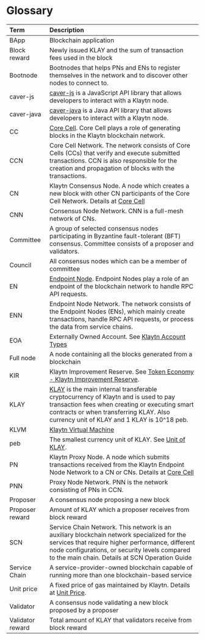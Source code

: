 # Glossary

| Term | Description |
| :--- | :--- |
| BApp | Blockchain application |
| Block reward | Newly issued KLAY and the sum of transaction fees used in the block |
| Bootnode | Bootnodes that helps PNs and ENs to register themselves in the network and to discover other nodes to connect to. |
| caver-js | [caver-js](../bapp/sdk/caver-js/) is a JavaScript API library that allows developers to interact with a Klaytn node. |
| caver-java | [caver-java](../bapp/sdk/caver-java/) is a Java API library that allows developers to interact with a Klaytn node. |
| CC | [Core Cell](../node/core-cell/). Core Cell plays a role of generating blocks in the Klaytn blockchain network. |
| CCN | Core Cell Network. The network consists of Core Cells \(CCs\) that verify and execute submitted transactions.  CCN is also responsible for the creation and propagation of blocks with the transactions. |
| CN | Klaytn Consensus Node. A node which creates a new block with other CN participants of the Core Cell Network. Details at [Core Cell](../node/core-cell/) |
| CNN | Consensus Node Network. CNN is a full-mesh network of CNs. |
| Committee | A group of selected consensus nodes participating in Byzantine fault-tolerant \(BFT\) consensus. Committee consists of a proposer and validators. |
| Council | All consensus nodes which can be a member of committee |
| EN | [Endpoint Node](../node/endpoint-node/). Endpoint Nodes play a role of an endpoint of the blockchain network to handle RPC API requests. |
| ENN | Endpoint Node Network. The network consists of the Endpoint Nodes \(ENs\), which mainly create transactions, handle RPC API requests, or process the data from service chains. |
| EOA | Externally Owned Account. See [Klaytn Account Types](../klaytn/design/accounts.md#klaytn-account-types) |
| Full node | A node containing all the blocks generated from a blockchain |
| KIR | Klaytn Improvement Reserve. See [Token Economy - Klaytn Improvement Reserve](../klaytn/design/token-economy.md#klaytn-improvement-reserve). |
| KLAY | [KLAY](../klaytn/design/klaytn-native-coin-klay.md) is the main internal transferable cryptocurrency of Klaytn and is used to pay transaction fees when creating or executing smart contracts or when transferring KLAY. Also currency unit of KLAY and 1 KLAY is 10^18 peb. |
| KLVM | [Klaytn Virtual Machine](../klaytn/design/computation/klaytn-virtual-machine.md) |
| peb | The smallest currency unit of KLAY. See [Unit of KLAY](../klaytn/design/klaytn-native-coin-klay.md#units-of-klay). |
| PN | Klaytn Proxy Node. A node which submits transactions received from the Klaytn Endpoint Node Network to a CN or CNs. Details at [Core Cell](../node/core-cell/) |
| PNN | Proxy Node Network. PNN is the network consisting of PNs in CCN. |
| Proposer | A consensus node proposing a new block |
| Proposer reward | Amount of KLAY which a proposer receives from block reward |
| SCN | Service Chain Network. This network is an auxiliary blockchain network specialized for the services that require higher performance, different node configurations, or security levels compared to the main chain. Details at SCN Operation Guide |
| Service Chain | A service-provider-owned blockchain capable of running more than one blockchain-based service |
| Unit price | A fixed price of gas maintained by Klaytn. Details at [Unit Price](../klaytn/design/transaction-fees.md#unit-price). |
| Validator | A consensus node validating a new block proposed by a proposer |
| Validator reward | Total amount of KLAY that validators receive from block reward |

